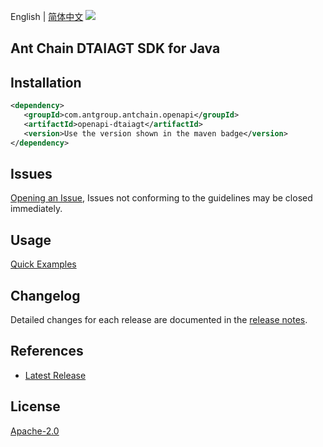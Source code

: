 English | [简体中文](README-CN.md)
![](https://aliyunsdk-pages.alicdn.com/icons/AlibabaCloud.svg)

## Ant Chain DTAIAGT SDK for Java

## Installation

```xml
<dependency>
   <groupId>com.antgroup.antchain.openapi</groupId>
   <artifactId>openapi-dtaiagt</artifactId>
   <version>Use the version shown in the maven badge</version>
</dependency>
```

## Issues
[Opening an Issue](https://github.com/alipay/antchain-openapi-prod-sdk/issues/new), Issues not conforming to the guidelines may be closed immediately.

## Usage
[Quick Examples](https://github.com/alipay/antchain-openapi-prod-sdk/blob/master/docs/0-Examples-EN.md#quick-examples)

## Changelog
Detailed changes for each release are documented in the [release notes](./ChangeLog.txt).

## References
* [Latest Release](https://github.com/alipay/antchain-openapi-prod-sdk/)

## License
[Apache-2.0](http://www.apache.org/licenses/LICENSE-2.0)
